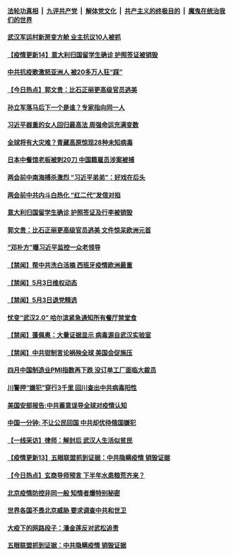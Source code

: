 ####  [法轮功真相](../../../../basic/blob/master/README.md?t=05042231) &nbsp;|&nbsp; [九评共产党](../../../../9ping.md/blob/master/README.md?t=05042231) &nbsp;|&nbsp; [解体党文化](../../../../jtdwh.md/blob/master/README.md?t=05042231)  &nbsp;|&nbsp; [共产主义的终极目的](../../../../gczydzjmd.md/blob/master/README.md?t=05042231) &nbsp;|&nbsp; [魔鬼在统治我们的世界](../../../../mgztzwmdsj.md/blob/master/README.md?t=05042231) 

#### [武汉军运村新房变方舱 业主抗议10人被抓](../pages/prog204/a102838284.md?t=05042231) 

#### [【疫情更新14】意大利归国留学生确诊 护照签证被销毁](../pages/prog204/a102837981.md?t=05042231) 

#### [中共抗疫歌激怒亚洲人 被20多万人狂“踩”](../pages/prog204/a102838241.md?t=05042231) 

#### [【今日热点】郭文贵：比石正丽更高级官员逃美](../pages/prog204/a102838205.md?t=05042231) 

#### [孙立军落马后下一个是谁？专家指向同一人](../pages/prog204/a102838192.md?t=05042231) 

#### [习近平器重的女人回归最高法 周强命运充满变数](../pages/prog204/a102838198.md?t=05042231) 

#### [全球将有大灾难？青藏高原惊现28种未知病毒](../pages/prog204/a102838170.md?t=05042231) 

#### [日本中餐馆老板被刺20刀 中国籍雇员涉案被捕](../pages/prog204/a102838181.md?t=05042231) 

#### [两会前中南海搏杀激烈 “习近平弟弟”：好戏在后头](../pages/prog204/a102838116.md?t=05042231) 

#### [两会前中共内斗白热化 “红二代”发信对掐](../pages/prog204/a102838098.md?t=05042231) 

#### [意大利归国留学生确诊 护照签证及行李被销毁](../pages/prog204/a102838058.md?t=05042231) 

#### [郭文贵：比石正丽更高级官员逃美 文件惊呆欧洲元首](../pages/prog204/a102838064.md?t=05042231) 

#### [“邓朴方”曝习近平监控一众老领导](../pages/prog204/a102837775.md?t=05042231) 

#### [【禁闻】帮中共洗白活摘 西班牙疫情欧洲最重](../pages/prog204/a102837945.md?t=05042231) 

#### [【禁闻】5月3日维权动态](../pages/prog204/a102837979.md?t=05042231) 

#### [【禁闻】5月3日退党精选](../pages/prog204/a102837971.md?t=05042231) 

#### [忧变“武汉2.0” 哈尔滨紧急通知所有餐厅禁堂食](../pages/prog204/a102837940.md?t=05042231) 

#### [【禁闻】蓬佩奥：大量证据显示 病毒源自武汉实验室](../pages/prog204/a102837934.md?t=05042231) 

#### [【禁闻】中共钳制言论祸殃全球 美国会促施压](../pages/prog204/a102837943.md?t=05042231) 

#### [四月中国制造业PMI指数再下跌 没订单工厂面临大裁员](../pages/prog204/a102837917.md?t=05042231) 

#### [川警押“嫌犯”穿行3千里 回川查出中共病毒阳性](../pages/prog204/a102837907.md?t=05042231) 

#### [美国安部报告:中共蓄意误导全球对疫情认知](../pages/prog204/a102837888.md?t=05042231) 

#### [中国一分钟: 不让公民回国 中共却优待俄国嫌犯](../pages/prog204/a102837818.md?t=05042231) 

#### [【一线采访】律师：解封后 武汉人生活似贫民](../pages/prog204/a102837762.md?t=05042231) 

#### [【疫情更新13】五眼联盟抓到证据：中共隐瞒疫情 销毁证据](../pages/prog204/a102832541.md?t=05042231) 

#### [【今日热点】玄商导师预言 下半年水患粮荒齐来？](../pages/prog204/a102837754.md?t=05042231) 

#### [北京疫情防控非同一般 知情者爆特别秘密](../pages/prog204/a102837635.md?t=05042231) 

#### [世界各国不畏北京威胁 要求调查中共和世卫](../pages/prog204/a102837612.md?t=05042231) 

#### [大疫下的网路段子：潘金莲反对武松追责](../pages/prog204/a102837585.md?t=05042231) 

#### [五眼联盟抓到证据：中共隐瞒疫情 销毁证据](../pages/prog204/a102837560.md?t=05042231) 

